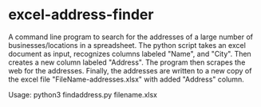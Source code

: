 # excel-address-finder

A command line program to search for the addresses of a large number of businesses/locations in a spreadsheet. The python script takes an excel document as input, recognizes columns labeled "Name", and "City". Then creates a new column labeled "Address". The program then scrapes the web for the addresses. Finally, the addresses are written to a new copy of the excel file "FileName-addresses.xlsx" with added "Address" column. 

Usage: python3 findaddress.py filename.xlsx
